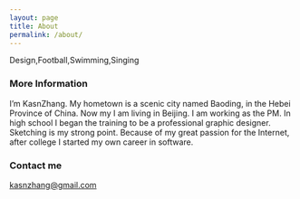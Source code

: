 ```yaml
---
layout: page
title: About
permalink: /about/
---
```


Design,Football,Swimming,Singing

### More Information

I’m KasnZhang. My hometown is a scenic city named Baoding, in the Hebei Province of China. Now my I am living in Beijing. I am working as the PM. In high school I began the training to be a professional graphic designer. Sketching is my strong point. Because of my great passion for the Internet, after college I started my own career in software.

### Contact me

[kasnzhang@gmail.com](mailto:kasnzhang@gmail.com)
